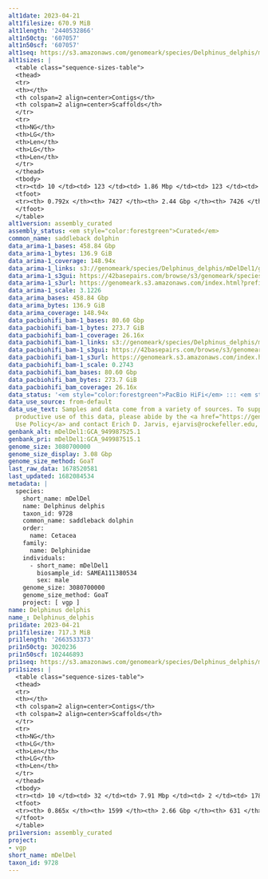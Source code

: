 ```yaml
---
alt1date: 2023-04-21
alt1filesize: 670.9 MiB
alt1length: '2440532866'
alt1n50ctg: '607057'
alt1n50scf: '607057'
alt1seq: https://s3.amazonaws.com/genomeark/species/Delphinus_delphis/mDelDel1/assembly_curated/mDelDel1.alt.cur.20230421.fasta.gz
alt1sizes: |
  <table class="sequence-sizes-table">
  <thead>
  <tr>
  <th></th>
  <th colspan=2 align=center>Contigs</th>
  <th colspan=2 align=center>Scaffolds</th>
  </tr>
  <tr>
  <th>NG</th>
  <th>LG</th>
  <th>Len</th>
  <th>LG</th>
  <th>Len</th>
  </tr>
  </thead>
  <tbody>
  <tr><td> 10 </td><td> 123 </td><td> 1.86 Mbp </td><td> 123 </td><td> 1.86 Mbp </td></tr><tr><td> 20 </td><td> 316 </td><td> 1.37 Mbp </td><td> 316 </td><td> 1.38 Mbp </td></tr><tr><td> 30 </td><td> 573 </td><td> 1.05 Mbp </td><td> 572 </td><td> 1.06 Mbp </td></tr><tr><td> 40 </td><td> 905 </td><td> 0.81 Mbp </td><td> 904 </td><td> 0.81 Mbp </td></tr><tr style="background-color:#cccccc;"><td> 50 </td><td> 1343 </td><td> 0.61 Mbp </td><td> 1342 </td><td> 0.61 Mbp </td></tr><tr><td> 60 </td><td> 1939 </td><td> 428.82 Kbp </td><td> 1938 </td><td> 428.82 Kbp </td></tr><tr><td> 70 </td><td> 2898 </td><td> 229.76 Kbp </td><td> 2897 </td><td> 229.76 Kbp </td></tr><tr><td> 80 </td><td> 0 </td><td>  </td><td> 0 </td><td>  </td></tr><tr><td> 90 </td><td> 0 </td><td>  </td><td> 0 </td><td>  </td></tr><tr><td> 100 </td><td> 0 </td><td>  </td><td> 0 </td><td>  </td></tr></tbody>
  <tfoot>
  <tr><th> 0.792x </th><th> 7427 </th><th> 2.44 Gbp </th><th> 7426 </th><th> 2.44 Gbp </th></tr>
  </tfoot>
  </table>
alt1version: assembly_curated
assembly_status: <em style="color:forestgreen">Curated</em>
common_name: saddleback dolphin
data_arima-1_bases: 458.84 Gbp
data_arima-1_bytes: 136.9 GiB
data_arima-1_coverage: 148.94x
data_arima-1_links: s3://genomeark/species/Delphinus_delphis/mDelDel1/genomic_data/arima/<br>
data_arima-1_s3gui: https://42basepairs.com/browse/s3/genomeark/species/Delphinus_delphis/mDelDel1/genomic_data/arima/
data_arima-1_s3url: https://genomeark.s3.amazonaws.com/index.html?prefix=species/Delphinus_delphis/mDelDel1/genomic_data/arima/
data_arima-1_scale: 3.1226
data_arima_bases: 458.84 Gbp
data_arima_bytes: 136.9 GiB
data_arima_coverage: 148.94x
data_pacbiohifi_bam-1_bases: 80.60 Gbp
data_pacbiohifi_bam-1_bytes: 273.7 GiB
data_pacbiohifi_bam-1_coverage: 26.16x
data_pacbiohifi_bam-1_links: s3://genomeark/species/Delphinus_delphis/mDelDel1/genomic_data/pacbio_hifi/<br>
data_pacbiohifi_bam-1_s3gui: https://42basepairs.com/browse/s3/genomeark/species/Delphinus_delphis/mDelDel1/genomic_data/pacbio_hifi/
data_pacbiohifi_bam-1_s3url: https://genomeark.s3.amazonaws.com/index.html?prefix=species/Delphinus_delphis/mDelDel1/genomic_data/pacbio_hifi/
data_pacbiohifi_bam-1_scale: 0.2743
data_pacbiohifi_bam_bases: 80.60 Gbp
data_pacbiohifi_bam_bytes: 273.7 GiB
data_pacbiohifi_bam_coverage: 26.16x
data_status: '<em style="color:forestgreen">PacBio HiFi</em> ::: <em style="color:forestgreen">Arima</em>'
data_use_source: from-default
data_use_text: Samples and data come from a variety of sources. To support fair and
  productive use of this data, please abide by the <a href="https://genome10k.soe.ucsc.edu/data-use-policies/">Data
  Use Policy</a> and contact Erich D. Jarvis, ejarvis@rockefeller.edu, with any questions.
genbank_alt: mDelDel1:GCA_949987525.1
genbank_pri: mDelDel1:GCA_949987515.1
genome_size: 3080700000
genome_size_display: 3.08 Gbp
genome_size_method: GoaT
last_raw_data: 1678520581
last_updated: 1682084534
metadata: |
  species:
    short_name: mDelDel
    name: Delphinus delphis
    taxon_id: 9728
    common_name: saddleback dolphin
    order:
      name: Cetacea
    family:
      name: Delphinidae
    individuals:
      - short_name: mDelDel1
        biosample_id: SAMEA111380534
        sex: male
    genome_size: 3080700000
    genome_size_method: GoaT
    project: [ vgp ]
name: Delphinus delphis
name_: Delphinus_delphis
pri1date: 2023-04-21
pri1filesize: 717.3 MiB
pri1length: '2663533373'
pri1n50ctg: 3020236
pri1n50scf: 102446893
pri1seq: https://s3.amazonaws.com/genomeark/species/Delphinus_delphis/mDelDel1/assembly_curated/mDelDel1.pri.cur.20230421.fasta.gz
pri1sizes: |
  <table class="sequence-sizes-table">
  <thead>
  <tr>
  <th></th>
  <th colspan=2 align=center>Contigs</th>
  <th colspan=2 align=center>Scaffolds</th>
  </tr>
  <tr>
  <th>NG</th>
  <th>LG</th>
  <th>Len</th>
  <th>LG</th>
  <th>Len</th>
  </tr>
  </thead>
  <tbody>
  <tr><td> 10 </td><td> 32 </td><td> 7.91 Mbp </td><td> 2 </td><td> 178.37 Mbp </td></tr><tr><td> 20 </td><td> 78 </td><td> 5.87 Mbp </td><td> 4 </td><td> 144.52 Mbp </td></tr><tr><td> 30 </td><td> 136 </td><td> 4.71 Mbp </td><td> 6 </td><td> 126.48 Mbp </td></tr><tr><td> 40 </td><td> 208 </td><td> 3.90 Mbp </td><td> 9 </td><td> 110.53 Mbp </td></tr><tr style="background-color:#cccccc;"><td> 50 </td><td> 298 </td><td style="background-color:#88ff88;"> 3.02 Mbp </td><td> 12 </td><td style="background-color:#88ff88;"> 102.45 Mbp </td></tr><tr><td> 60 </td><td> 417 </td><td> 2.23 Mbp </td><td> 15 </td><td> 88.85 Mbp </td></tr><tr><td> 70 </td><td> 584 </td><td> 1.53 Mbp </td><td> 19 </td><td> 78.82 Mbp </td></tr><tr><td> 80 </td><td> 863 </td><td> 0.77 Mbp </td><td> 53 </td><td> 1.91 Mbp </td></tr><tr><td> 90 </td><td> 0 </td><td>  </td><td> 0 </td><td>  </td></tr><tr><td> 100 </td><td> 0 </td><td>  </td><td> 0 </td><td>  </td></tr></tbody>
  <tfoot>
  <tr><th> 0.865x </th><th> 1599 </th><th> 2.66 Gbp </th><th> 631 </th><th> 2.66 Gbp </th></tr>
  </tfoot>
  </table>
pri1version: assembly_curated
project:
- vgp
short_name: mDelDel
taxon_id: 9728
---
```

